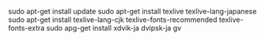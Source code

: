sudo apt-get install update
sudo apt-get install texlive texlive-lang-japanese
sudo apt-get install texlive-lang-cjk texlive-fonts-recommended texlive-fonts-extra
sudo apg-get install xdvik-ja dvipsk-ja gv